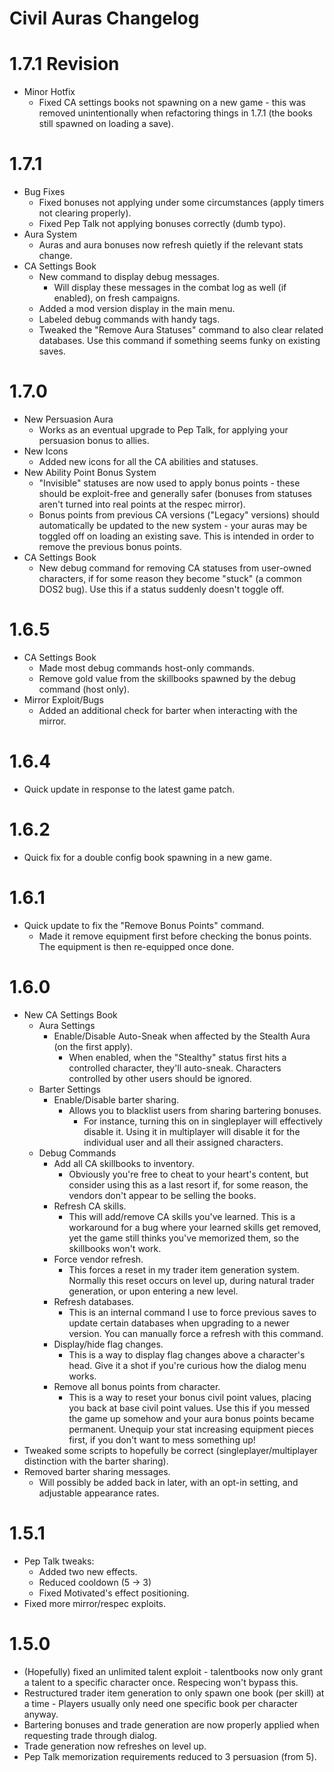 Civil Auras Changelog
=======
# 1.7.1 Revision
* Minor Hotfix
	* Fixed CA settings books not spawning on a new game - this was removed unintentionally when refactoring things in 1.7.1 (the books still spawned on loading a save).

# 1.7.1
* Bug Fixes
	* Fixed bonuses not applying under some circumstances (apply timers not clearing properly).
	* Fixed Pep Talk not applying bonuses correctly (dumb typo).
* Aura System
	* Auras and aura bonuses now refresh quietly if the relevant stats change. 
* CA Settings Book
	* New command to display debug messages.
		* Will display these messages in the combat log as well (if enabled), on fresh campaigns.
	* Added a mod version display in the main menu.
	* Labeled debug commands with handy tags.
	* Tweaked the "Remove Aura Statuses" command to also clear related databases. Use this command if something seems funky on existing saves.

# 1.7.0
* New Persuasion Aura
	* Works as an eventual upgrade to Pep Talk, for applying your persuasion bonus to allies.
* New Icons
	* Added new icons for all the CA abilities and statuses.
* New Ability Point Bonus System
	* "Invisible" statuses are now used to apply bonus points - these should be exploit-free and generally safer (bonuses from statuses aren't turned into real points at the respec mirror).
	* Bonus points from previous CA versions ("Legacy" versions) should automatically be updated to the new system - your auras may be toggled off on loading an existing save. This is intended in order to remove the previous bonus points.
* CA Settings Book
	* New debug command for removing CA statuses from user-owned characters, if for some reason they become "stuck" (a common DOS2 bug). Use this if a status suddenly doesn't toggle off.

# 1.6.5
* CA Settings Book
	* Made most debug commands host-only commands.
	* Remove gold value from the skillbooks spawned by the debug command (host only).
* Mirror Exploit/Bugs
	* Added an additional check for barter when interacting with the mirror.

# 1.6.4
* Quick update in response to the latest game patch.

# 1.6.2
* Quick fix for a double config book spawning in a new game.

# 1.6.1
* Quick update to fix the "Remove Bonus Points" command.
	* Made it remove equipment first before checking the bonus points. The equipment is then re-equipped once done.

# 1.6.0
* New CA Settings Book
	* Aura Settings
		* Enable/Disable Auto-Sneak when affected by the Stealth Aura (on the first apply).
			* When enabled, when the "Stealthy" status first hits a controlled character, they'll auto-sneak. Characters controlled by other users should be ignored.
	* Barter Settings
		* Enable/Disable barter sharing.
			* Allows you to blacklist users from sharing bartering bonuses.
				* For instance, turning this on in singleplayer will effectively disable it. Using it in multiplayer will disable it for the individual user and all their assigned characters.
	* Debug Commands
		* Add all CA skillbooks to inventory.
			* Obviously you're free to cheat to your heart's content, but consider using this as a last resort if, for some reason, the vendors don't appear to be selling the books.
		* Refresh CA skills.
			* This will add/remove CA skills you've learned. This is a workaround for a bug where your learned skills get removed, yet the game still thinks you've memorized them, so the skillbooks won't work.
		* Force vendor refresh.
			* This forces a reset in my trader item generation system. Normally this reset occurs on level up, during natural trader generation, or upon entering a new level.
		* Refresh databases.
			* This is an internal command I use to force previous saves to update certain databases when upgrading to a newer version. You can manually force a refresh with this command.
		* Display/hide flag changes.
			* This is a way to display flag changes above a character's head. Give it a shot if you're curious how the dialog menu works.
		* Remove all bonus points from character.
			* This is a way to reset your bonus civil point values, placing you back at base civil point values. Use this if you messed the game up somehow and your aura bonus points became permanent. Unequip your stat increasing equipment pieces first, if you don't want to mess something up!
* Tweaked some scripts to hopefully be correct (singleplayer/multiplayer distinction with the barter sharing).
* Removed barter sharing messages.
	* Will possibly be added back in later, with an opt-in setting, and adjustable appearance rates.

# 1.5.1
* Pep Talk tweaks:
	* Added two new effects.
	* Reduced cooldown (5 -> 3)
	* Fixed Motivated's effect positioning.
* Fixed more mirror/respec exploits.

# 1.5.0
* (Hopefully) fixed an unlimited talent exploit - talentbooks now only grant a talent to a specific character once. Respecing won't bypass this.
* Restructured trader item generation to only spawn one book (per skill) at a time - Players usually only need one specific book per character anyway.
* Bartering bonuses and trade generation are now properly applied when requesting trade through dialog.
* Trade generation now refreshes on level up.
* Pep Talk memorization requirements reduced to 3 persuasion (from 5).
